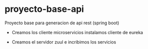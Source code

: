 # proyecto-base-api

Proyecto base para generacion de api rest (spring boot)

- Creamos los cliente microservicios instalamos cliente de eureka

- Creamos el servidor zuul e incribimos los servicios
